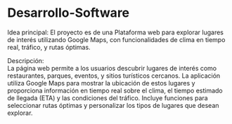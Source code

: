 # Desarrollo-Software

Idea principal:
El proyecto es de una Plataforma web para explorar lugares de interés utilizando Google Maps, con funcionalidades de clima en tiempo real, tráfico, y rutas óptimas.

Descripción:  
La página web permite a los usuarios descubrir lugares de interés como restaurantes, parques, eventos, y sitios turísticos cercanos. La aplicación utiliza Google Maps para mostrar la ubicación de estos lugares y proporciona información en tiempo real sobre el clima, el tiempo estimado de llegada (ETA) y las condiciones del tráfico. Incluye funciones para seleccionar rutas óptimas y personalizar los tipos de lugares que desean explorar. 
